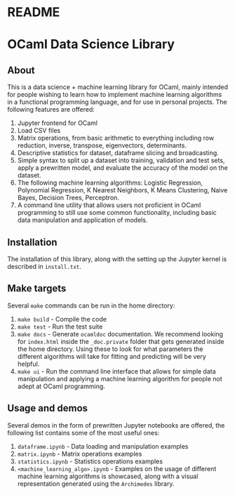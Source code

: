 # README
# OCaml Data Science Library

## About
This is a data science + machine learning library for OCaml, mainly intended for people wishing to learn how to implement machine learning algorithms in a functional programming language, and for use in personal projects. The following features are offered:

 1. Jupyter frontend for OCaml
 2. Load CSV files
 3. Matrix operations, from basic arithmetic to everything including row reduction, inverse, transpose, eigenvectors, determinants.
 4. Descriptive statistics for dataset, dataframe slicing and broadcasting.
 5. Simple syntax to split up a dataset into training, validation and test sets, apply a prewritten model, and evaluate the accuracy of the model on the dataset.
 6. The following machine learning algorithms: Logistic Regression, Polynomial Regression, K Nearest Neighbors, K Means Clustering, Naive Bayes, Decision Trees, Perceptron.
 8. A command line utility that allows users not proficient in OCaml programming to still use some common functionality, including basic data manipulation and application of models. 
 
## Installation

The installation of this library, along with the setting up the Jupyter kernel is described in `install.txt`.

## Make targets

Several `make` commands can be run in the home directory:

 1. `make build` - Compile the code
 2. `make test` - Run the test suite
 3. `make docs` - Generate `ocamldoc` documentation. We recommend looking for `index.html` inside the `_doc.private` folder that gets generated inside the home directory. Using these to look for what parameters the different algorithms will take for fitting and predicting will be very helpful.
 4. `make ui` - Run the command line interface that allows for simple data manipulation and applying a machine learning algorithm for people not adept at OCaml programming.
 
 ## Usage and demos

Several demos in the form of prewritten Jupyter notebooks are offered, the following list contains some of the most useful ones:

 1. `dataframe.ipynb` - Data loading and manipulation examples
 2. `matrix.ipynb` - Matrix operations examples
 3.  `statistics.ipynb` - Statistics operations examples 
 4.  `<machine_learning_algo>.ipynb` - Examples on the usage of different machine learning algorithms is showcased, along with a visual representation generated using the `Archimedes` library.
